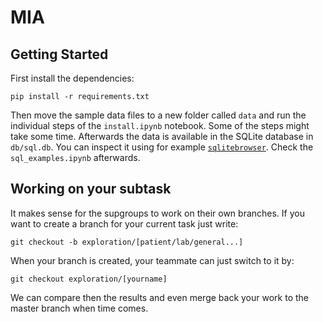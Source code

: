 # MIA

## Getting Started

First install the dependencies:

    pip install -r requirements.txt

Then move the sample data files to a new folder called `data` and run the individual steps of the `install.ipynb` notebook. Some of the steps might take some time. Afterwards the data is available in the SQLite database in `db/sql.db`. You can inspect it using for example [`sqlitebrowser`](http://sqlitebrowser.org/). Check the `sql_examples.ipynb` afterwards.

## Working on your subtask

It makes sense for the supgroups to work on their own branches. If you want to create a branch for your current task just write:

    git checkout -b exploration/[patient/lab/general...]

When your branch is created, your teammate can just switch to it by:

    git checkout exploration/[yourname]
    
We can compare then the results and even merge back your work to the master branch when time comes.
